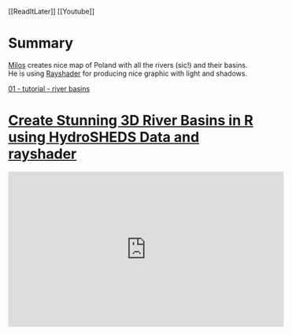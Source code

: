 [[ReadItLater]] [[Youtube]]

# Summary

[Milos](../Milos.md) creates nice map of Poland with all the rivers  (sic!) and their basins. He is using [Rayshader](../Rayshader.md) for producing nice graphic with light and shadows.

[01 - tutorial - river basins](../01%20-%20tutorial%20-%20river%20basins.md)
# [Create Stunning 3D River Basins in R using HydroSHEDS Data and rayshader](https://www.youtube.com/watch?v=fIOCVCxh2B8)

<iframe width="560" height="315" src="https://www.youtube-nocookie.com/embed/fIOCVCxh2B8" title="YouTube video player" frameborder="0" allow="accelerometer; autoplay; clipboard-write; encrypted-media; gyroscope; picture-in-picture" allowfullscreen></iframe>
